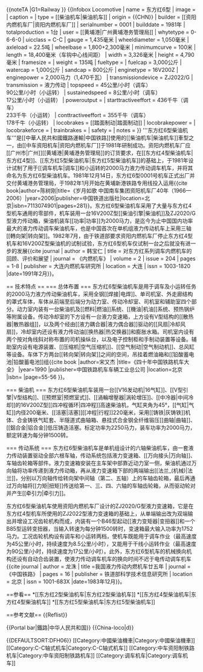 {{noteTA
|G1=Railway
}}
{{Infobox Locomotive
| name = 东方红6型
| image = 
| caption = 
| type = [[柴油机车|柴油机车]]
| origin = {{CHN}}
| builder = [[资阳内燃机车厂|资阳内燃机车厂]]
| serialnumber = 0001
| builddate = 1981年
| totalproduction  = 1台
| user = [[黄埔港|广州黄埔港务管理局]]
| whytetype = 0-6-6-0
| uicclass = C-C
| gauge = 1,435毫米
| wheeldiameter = 1,050毫米
| axleload = 22.5吨
| wheelbase = 1,800+2,300毫米
| minimumcurve = 100米
| length = 18,400毫米（车钩中心线间距）
| width = 3,326毫米
| height = 4,790毫米
| framesize = 
| weight = 135吨
| fueltype = 
| fuelcap = 3,000公斤
| watercap = 1,000公斤
| sandcap = 800公斤
| enginetype = 16V200Z
| enginepower = 2,000马力（1,470千瓦）
| transmissiondevice = ZJ2022/G
| transmission = 液力传动
| topspeed = 45公里/小时（调车）<br />90公里/小时（小运转）
| sustainedspeed = 8公里/小时（调车）<br />17公里/小时（小运转）
| poweroutput = 
| starttractiveeffort = 436千牛（调车）<br />233千牛（小运转）
| conttractiveeffort = 355千牛（调车）<br />178千牛（小运转）
| locobrakes = [[踏面制动|踏面制动]]
| locobrakepower = 
| locobrakeforce = 
| trainbrakes = 
| safety = 
| notes = 
}}
'''东方红6型柴油机车'''是[[中華人民共和國鐵路運輸|中国铁路]]使用的[[柴油机车|柴油机车]]車型之一，由[[中车资阳机车|资阳内燃机车厂]]于1981年研制成功。资阳内燃机车厂应[[广州市|广州]][[黄埔港|黄埔港务管理局]]的订货要求，在[[东方红4型柴油机车|东方红4型]]、[[东方红5型柴油机车|东方红5型柴油机车]]的基础上，于1981年设计试制了用于[[调车机车|调车]]和小运转的2000马力液力传动调车机车，并将其命名为东方红6型柴油机车。1981年12月14日，东方红6型0001号机车正式出厂并交付黄埔港务管理局，于1982年1月开始在黄埔新港铁路专用线投入运用<ref>{{cite book|author=陈树刚|title=《岁月如歌 中国南车集团资阳机车厂40年（1966—2006）|year=2006|publisher=中国铁道出版社|location=北京|isbn=7113074901|pages=281}}</ref>。东方红6型柴油机车采用了大量与东方红4型机车通用的零部件，机车装用一台16V200Z型[[柴油引擎|柴油机]]及ZJ2020/G型液力传动箱，柴油机装车[[功率|功率]]为2000马力，是迄今为止中国国内功率最大的液力传动调车柴油机车，也是中国首次在单机组液力传动机车上采用三轴[[轉向架|转向架]]。1982年7月，由于铁道部要求资阳内燃机车厂停止东方红4型机车和16V200Z型柴油机的试制试验，东方红6型机车仅试制一台之后就没有进一步的发展<ref>{{cite journal | author = 韩宝仁 | title = 对东方红系列调车内燃机车的回顾、评价和展望 | journal = 《内燃机车》 | volume = 2 | issue = 204 | pages = 1-8 | publisher = 大连内燃机车研究所 | location = 大连 | issn = 1003-1820  |date=1991年2月}}</ref>。

== 技术特点 ==
=== 总体布置 ===
东方红6型柴油机车是用于调车及小运转任务的2000马力液力传动柴油机车，采用全钢[[焊接|电焊]]、单司机室、外走廊结构的罩式车体，车体从前端至后端分为动力室、传动冷却室、司机室和辅助室四个部分。动力室内装有一台柴油机及[[燃料|燃油]]系统、[[機油|机油]]系统、预热锅炉等附属设备。传动冷却室的下方设有一台液力变速箱，上方设有V型结构的[[散热器|散热器组]]，以及两个经由[[液力耦合器|液力偶合器]]驱动的[[风扇|冷却风扇]]，冷却室内还设有液力传动油[[换热器|热交换器]]和膨胀水箱。司机室内设有两个按对角线斜对称布置的司机操纵台，以及电子控制柜和手制动装置等设备。辅助室内设有电源装置、[[压缩机|空气压缩机]]、[[空气制动|空气制动机]]、总风缸等设备。车体下方两台[[转向架|转向架]]之间的空间，吊挂着燃油箱和[[铅酸蓄电池|铅酸蓄电池]]组<ref name="40years">{{cite book |author=宋又杰 |title=《四十年中国铁路机车大全》 |year=1990 |publisher=中国铁路机车车辆工业总公司 |location=北京 |isbn= |page=55-56 }}</ref>。

=== 柴油机 ===
东方红6型柴油机车装用一台[[V16发动机|16气缸]]、[[V型引擎|V型结构]]、[[预燃室|预燃室式]]、[[渦輪增壓器|涡轮增压]]、[[中冷器|中间冷却]]的16V200Z型[[四冲程循环|四冲程]]高速柴油机，气缸夹角为45°，[[气缸|气缸]]内径200毫米、[[活塞|活塞]][[冲程|行程]]220毫米，采用[[铸铁|灰铸铁]]机体、合金铸铁气缸套、半隧道式曲轴箱、悬挂式合金钢全纤维锻压[[曲轴|曲轴]]、[[鋁合金|铝合金]]低压铸造活塞。标定功率为2250马力，装车功率为2000马力，额定转速为每分钟1500转。

=== 传动系统 ===
东方红6型柴油机车是单机组设计的六轴柴油机车，由一套液力传动装置驱动全部六根车轴，传动系统包括液力变速箱、[[万向接头|万向轴]]、车轴齿轮箱等部件。液力变速箱安装在主车架中部靠近动力室一侧，柴油机通过万向轴将功率传递到液力传动箱，再从液力变速箱下部的两端输出[[法兰_(机械)|法兰]]，分别以万向轴传给转向架中间轴（第二、五轴）上的车轴齿轮箱，最后再通过万向轴将[[力矩|扭矩]]传送给第一、三、四、六轴的车轴齿轮箱，从而驱动轮对并产生[[牵引力|牵引力]]。

东方红6型柴油机车使用资阳内燃机车厂设计的ZJ2020/G型液力变速箱，它是在东方红4型机车所使用的ZJ2022型液力变速箱的基础上，从单端输出改为双端输出并增设工况齿轮机构而成，内装有一个B46型起动[[液力变矩器|变扭器]]和一个B85型运转变扭器，当输入转速为每分钟1500转时，变速箱最大输入功率为1752马力。工况齿轮机构设有调车和小运转两档，使机车既能用于调车作业（最高速度为45公里/小时，持续速度为8.5公里/小时），又能用于干线小运转作业（最高速度为90公里/小时，持续速度为17公里/小时）<ref name="40years" />。此外，东方红6型机车的机械换向机构还设有自动合齿装置，使液力传动调车机车的换向时间不迟于电传动调车机车<ref name=zgtl1983>{{cite journal | author = 龙洙 | title =我国液力传动内燃机车廿五年  | journal = 《中国铁路》 | pages = 16 | publisher = 铁道部科学技术信息研究所 | location = 北京 | issn = 1001-683X |date=1983年12月}}</ref>。

==参看==
*[[东方红2型柴油机车|东方红2型柴油机车]]
*[[东方红4型柴油机车|东方红4型柴油机车]]
*[[东方红5型柴油机车|东方红5型柴油机车]]

==参考文献==
{{Reflist}}

{{Portal bar|鐵路|中华人民共和国}}
{{China-loco|d}}

{{DEFAULTSORT:DFH06}}
[[Category:中國柴油機車|Category:中國柴油機車]]
[[Category:C-C轴式机车|Category:C-C轴式机车]]
[[Category:中车资阳制铁路机车|Category:中车资阳制铁路机车]]
[[Category:调车机车|Category:调车机车]]